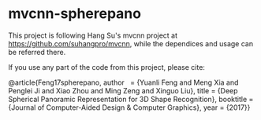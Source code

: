 # mvcnn-spherepano

This project is following Hang Su's mvcnn project at https://github.com/suhangpro/mvcnn, while the dependices and usage can be referred there.

If you use any part of the code from this project, please cite:

  @article{Feng17spherepano,
  author    = {Yuanli Feng and Meng Xia and Penglei Ji and Xiao Zhou and Ming Zeng and Xinguo Liu},
  title     = {Deep Spherical Panoramic Representation for 3D Shape Recognition},
  booktitle = {Journal of Computer-Aided Design & Computer Graphics}, 
  year      = {2017}}
